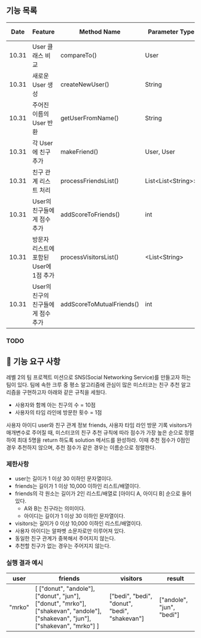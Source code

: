 ## 기능 목록

| Date  | Feature                 | Method Name               | Parameter Type         | Return Type | Progress         |
|-------|-------------------------|---------------------------|------------------------|-------------|------------------|
| 10.31 | User 클래스 비교             | compareTo()               | User                   | int         | committed  |
| 10.31 | 새로운 User 생성             | createNewUser()           | String                 | User        |  committed |
| 10.31 | 주어진 이름의 User 반환         | getUserFromName()         | String                 | User        | committed  |
| 10.31 | 각 User에 친구 추가           | makeFriend()              | User, User             | void        |  committed |
| 10.31 | 친구 관계 리스트 처리            | processFriendsList()      | List\<List\<String\>\> | void        | committed |
| 10.31 | User의 친구들에게 점수 추가       | addScoreToFriends()       | int                    | void        | committed |
| 10.31 | 방문자 리스트에 포함된 User에 1점 추가 | processVisitorsList()     | <List\<String\>        | void        |  committed |
| 10.31 | User의 친구의 친구들에게 점수 추가   | addScoreToMutualFriends() | int                    | void        |  committed |


### TODO

## 🚀 기능 요구 사항

레벨 2의 팀 프로젝트 미션으로 SNS(Social Networking Service)를 만들고자 하는 팀이 있다. 팀에 속한 크루 중 평소 알고리즘에 관심이 많은 미스터코는 친구 추천 알고리즘을 구현하고자 아래와 같은 규칙을 세웠다.

- 사용자와 함께 아는 친구의 수 = 10점 
- 사용자의 타임 라인에 방문한 횟수 = 1점

사용자 아이디 user와 친구 관계 정보 friends, 사용자 타임 라인 방문 기록 visitors가 매개변수로 주어질 때, 미스터코의 친구 추천 규칙에 따라 점수가 가장 높은 순으로 정렬하여 최대 5명을 return 하도록 solution 메서드를 완성하라. 이때 추천 점수가 0점인 경우 추천하지 않으며, 추천 점수가 같은 경우는 이름순으로 정렬한다.

### 제한사항

- user는 길이가 1 이상 30 이하인 문자열이다.
- friends는 길이가 1 이상 10,000 이하인 리스트/배열이다.
- friends의 각 원소는 길이가 2인 리스트/배열로 [아이디 A, 아이디 B] 순으로 들어있다.
  - A와 B는 친구라는 의미이다.
  - 아이디는 길이가 1 이상 30 이하인 문자열이다.
- visitors는 길이가 0 이상 10,000 이하인 리스트/배열이다.
- 사용자 아이디는 알파벳 소문자로만 이루어져 있다.
- 동일한 친구 관계가 중복해서 주어지지 않는다.
- 추천할 친구가 없는 경우는 주어지지 않는다.

### 실행 결과 예시

| user | friends | visitors | result |
| --- | --- | --- | --- |
| "mrko" | [ ["donut", "andole"], ["donut", "jun"], ["donut", "mrko"], ["shakevan", "andole"], ["shakevan", "jun"], ["shakevan", "mrko"] ] | ["bedi", "bedi", "donut", "bedi", "shakevan"] | ["andole", "jun", "bedi"] |
